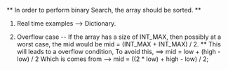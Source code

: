 ** In order to perform binary Search, the array should be sorted. **

1) Real time examples --> Dictionary.

2) Overflow case
    -- If the array has a size of INT_MAX, then possibly at a worst case, the mid would be 
            mid = (INT_MAX + INT_MAX) / 2.
            ** This will leads to a overflow condition, To avoid this, 
                    ==> mid = low + (high - low) / 2
                    Which is comes from --> mid = ((2 * low) + high - low) / 2;

                    